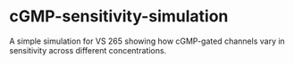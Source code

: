 # cGMP-sensitivity-simulation
A simple simulation for VS 265 showing how cGMP-gated channels vary in sensitivity across different concentrations.
